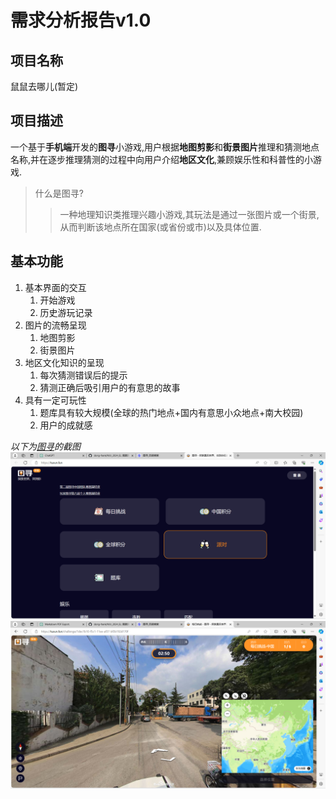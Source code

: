 # 需求分析报告v1.0

## 项目名称
鼠鼠去哪儿(暂定)

## 项目描述
一个基于**手机端**开发的**图寻**小游戏,用户根据**地图剪影**和**街景图片**推理和猜测地点名称,并在逐步推理猜测的过程中向用户介绍**地区文化**,兼顾娱乐性和科普性的小游戏.
> 什么是图寻?
> > 一种地理知识类推理兴趣小游戏,其玩法是通过一张图片或一个街景,从而判断该地点所在国家(或省份或市)以及具体位置.

## 基本功能
1. 基本界面的交互
   1. 开始游戏
   2. 历史游玩记录
2. 图片的流畅呈现
   1. 地图剪影
   2. 街景图片
3. 地区文化知识的呈现
   1. 每次猜测错误后的提示
   2. 猜测正确后吸引用户的有意思的故事
4. 具有一定可玩性
   1. 题库具有较大规模(全球的热门地点+国内有意思小众地点+南大校园)
   2. 用户的成就感

*以下为[图寻](https://tuxun.fun/)的截图*
![图寻的首页](图寻首页.png)
![图寻的游戏画面](图寻游戏画面.png)